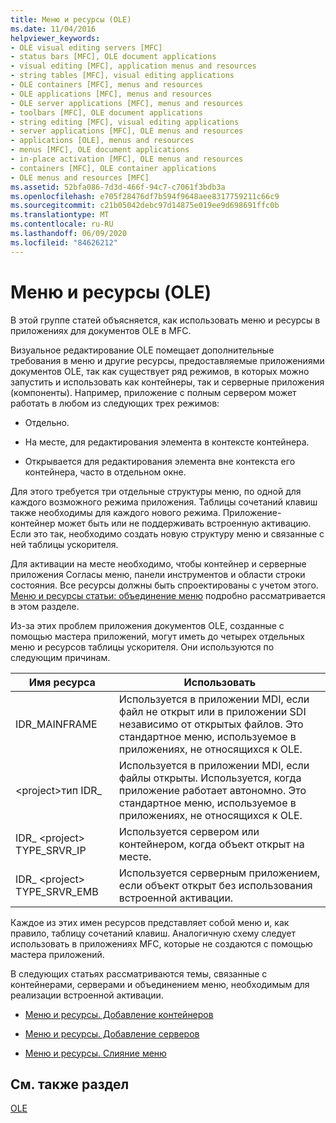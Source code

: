 ```yaml
---
title: Меню и ресурсы (OLE)
ms.date: 11/04/2016
helpviewer_keywords:
- OLE visual editing servers [MFC]
- status bars [MFC], OLE document applications
- visual editing [MFC], application menus and resources
- string tables [MFC], visual editing applications
- OLE containers [MFC], menus and resources
- OLE applications [MFC], menus and resources
- OLE server applications [MFC], menus and resources
- toolbars [MFC], OLE document applications
- string editing [MFC], visual editing applications
- server applications [MFC], OLE menus and resources
- applications [OLE], menus and resources
- menus [MFC], OLE document applications
- in-place activation [MFC], OLE menus and resources
- containers [MFC], OLE container applications
- OLE menus and resources [MFC]
ms.assetid: 52bfa086-7d3d-466f-94c7-c7061f3bdb3a
ms.openlocfilehash: e705f28476df7b594f9648aee8317759211c66c9
ms.sourcegitcommit: c21b05042debc97d14875e019ee9d698691ffc0b
ms.translationtype: MT
ms.contentlocale: ru-RU
ms.lasthandoff: 06/09/2020
ms.locfileid: "84626212"
---
```

# <a name="menus-and-resources-ole"></a>Меню и ресурсы (OLE)

В этой группе статей объясняется, как использовать меню и ресурсы в приложениях для документов OLE в MFC.

Визуальное редактирование OLE помещает дополнительные требования в меню и другие ресурсы, предоставляемые приложениями документов OLE, так как существует ряд режимов, в которых можно запустить и использовать как контейнеры, так и серверные приложения (компоненты). Например, приложение с полным сервером может работать в любом из следующих трех режимов:

- Отдельно.

- На месте, для редактирования элемента в контексте контейнера.

- Открывается для редактирования элемента вне контекста его контейнера, часто в отдельном окне.

Для этого требуется три отдельные структуры меню, по одной для каждого возможного режима приложения. Таблицы сочетаний клавиш также необходимы для каждого нового режима. Приложение-контейнер может быть или не поддерживать встроенную активацию. Если это так, необходимо создать новую структуру меню и связанные с ней таблицы ускорителя.

Для активации на месте необходимо, чтобы контейнер и серверные приложения Согласы меню, панели инструментов и области строки состояния. Все ресурсы должны быть спроектированы с учетом этого. [Меню и ресурсы статьи: объединение меню](menus-and-resources-menu-merging.md) подробно рассматривается в этом разделе.

Из-за этих проблем приложения документов OLE, созданные с помощью мастера приложений, могут иметь до четырех отдельных меню и ресурсов таблицы ускорителя. Они используются по следующим причинам.

|Имя ресурса|Использовать|
|-------------------|---------|
|IDR_MAINFRAME|Используется в приложении MDI, если файл не открыт или в приложении SDI независимо от открытых файлов. Это стандартное меню, используемое в приложениях, не относящихся к OLE.|
|\<project>тип IDR_|Используется в приложении MDI, если файлы открыты. Используется, когда приложение работает автономно. Это стандартное меню, используемое в приложениях, не относящихся к OLE.|
|IDR_ \<project> TYPE_SRVR_IP|Используется сервером или контейнером, когда объект открыт на месте.|
|IDR_ \<project> TYPE_SRVR_EMB|Используется серверным приложением, если объект открыт без использования встроенной активации.|

Каждое из этих имен ресурсов представляет собой меню и, как правило, таблицу сочетаний клавиш. Аналогичную схему следует использовать в приложениях MFC, которые не создаются с помощью мастера приложений.

В следующих статьях рассматриваются темы, связанные с контейнерами, серверами и объединением меню, необходимым для реализации встроенной активации.

- [Меню и ресурсы. Добавление контейнеров](menus-and-resources-container-additions.md)

- [Меню и ресурсы. Добавление серверов](menus-and-resources-server-additions.md)

- [Меню и ресурсы. Слияние меню](menus-and-resources-menu-merging.md)

## <a name="see-also"></a>См. также раздел

[OLE](ole-in-mfc.md)
